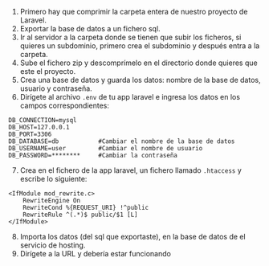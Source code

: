 1. Primero hay que comprimir la carpeta entera de nuestro proyecto de Laravel.
2. Exportar la base de datos a un fichero sql.
3. Ir al servidor a la carpeta donde se tienen que subir los ficheros, si quieres un subdominio, primero crea el subdominio y después entra a la carpeta.
4. Sube el fichero zip y descomprímelo en el directorio donde quieres que este el proyecto.
5. Crea una base de datos y guarda los datos: nombre de la base de datos, usuario y contraseña.
6. Dirígete al archivo `.env` de tu app laravel e ingresa los datos en los campos correspondientes:
```
DB_CONNECTION=mysql
DB_HOST=127.0.0.1
DB_PORT=3306
DB_DATABASE=db           #Cambiar el nombre de la base de datos
DB_USERNAME=user         #Cambiar el nombre de usuario
DB_PASSWORD=********     #Cambiar la contraseña
```
7. Crea en el fichero de la app laravel, un fichero llamado `.htaccess` y escribe lo siguiente:
``` htacces
<IfModule mod_rewrite.c>
	RewriteEngine On
	RewriteCond %{REQUEST_URI} !^public
	RewriteRule ^(.*)$ public/$1 [L]
</IfModule>
```
8. Importa los datos (del sql que exportaste), en la base de datos de el servicio de hosting.
9. Dirígete a la URL y debería estar funcionando